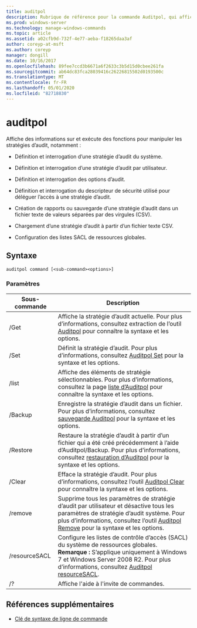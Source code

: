```yaml
---
title: auditpol
description: Rubrique de référence pour la commande Auditpol, qui affiche des informations sur et exécute des fonctions pour manipuler les stratégies d’audit.
ms.prod: windows-server
ms.technology: manage-windows-commands
ms.topic: article
ms.assetid: a02cfb9d-732f-4e77-aeba-f18265daa3af
author: coreyp-at-msft
ms.author: coreyp
manager: dongill
ms.date: 10/16/2017
ms.openlocfilehash: 89fee7ccd3b6671a6f2633c3b5d15d0cbee261fa
ms.sourcegitcommit: ab64dc83fca28039416c26226815502d0193500c
ms.translationtype: MT
ms.contentlocale: fr-FR
ms.lasthandoff: 05/01/2020
ms.locfileid: "82718830"
---
```

# <a name="auditpol"></a>auditpol

Affiche des informations sur et exécute des fonctions pour manipuler les stratégies d’audit, notamment :

- Définition et interrogation d’une stratégie d’audit du système.

- Définition et interrogation d’une stratégie d’audit par utilisateur.

- Définition et interrogation des options d’audit.

- Définition et interrogation du descripteur de sécurité utilisé pour déléguer l’accès à une stratégie d’audit.

- Création de rapports ou sauvegarde d’une stratégie d’audit dans un fichier texte de valeurs séparées par des virgules (CSV).

- Chargement d’une stratégie d’audit à partir d’un fichier texte CSV.

- Configuration des listes SACL de ressources globales.

## <a name="syntax"></a>Syntaxe

```
auditpol command [<sub-command><options>]
```

### <a name="parameters"></a>Paramètres

| Sous-commande | Description |
| ----------- | ----------- |
| /Get | Affiche la stratégie d’audit actuelle. Pour plus d’informations, consultez extraction de l’outil [Auditpol](auditpol-get.md) pour connaître la syntaxe et les options. |
| /Set | Définit la stratégie d’audit. Pour plus d’informations, consultez [Auditpol Set](auditpol-set.md) pour la syntaxe et les options. |
| /list | Affiche des éléments de stratégie sélectionnables. Pour plus d’informations, consultez la page [liste d’Auditpol](auditpol-list.md) pour connaître la syntaxe et les options. |
| /Backup | Enregistre la stratégie d’audit dans un fichier. Pour plus d’informations, consultez [sauvegarde Auditpol](auditpol-backup.md) pour la syntaxe et les options. |
| /Restore | Restaure la stratégie d’audit à partir d’un fichier qui a été créé précédemment à l’aide d’Auditpol/Backup. Pour plus d’informations, consultez [restauration d’Auditpol](auditpol-restore.md) pour la syntaxe et les options. |
| /Clear | Efface la stratégie d’audit. Pour plus d’informations, consultez l’outil [Auditpol Clear](auditpol-clear.md) pour connaître la syntaxe et les options. |
| /remove | Supprime tous les paramètres de stratégie d’audit par utilisateur et désactive tous les paramètres de stratégie d’audit système. Pour plus d’informations, consultez l’outil [Auditpol Remove](auditpol-remove.md) pour la syntaxe et les options. |
| /resourceSACL | Configure les listes de contrôle d’accès (SACL) du système de ressources globales. **Remarque :** S’applique uniquement à Windows 7 et Windows Server 2008 R2. Pour plus d’informations, consultez [Auditpol resourceSACL](auditpol-resourcesacl.md). |
| /?| Affiche l'aide à l'invite de commandes. |

## <a name="additional-references"></a>Références supplémentaires

- [Clé de syntaxe de ligne de commande](command-line-syntax-key.md)
